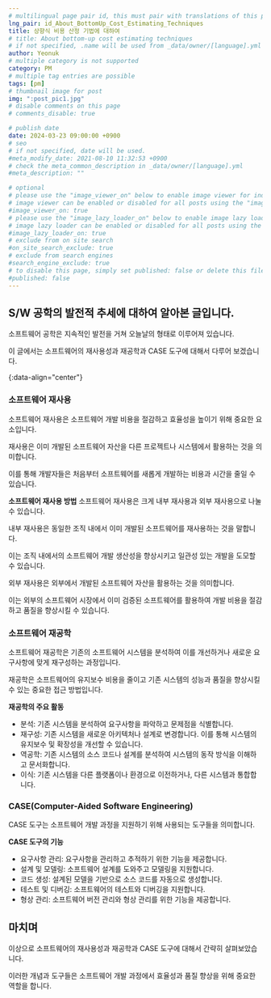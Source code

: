 ```yaml
---
# multilingual page pair id, this must pair with translations of this page. (This name must be unique)
lng_pair: id_About_BottomUp_Cost_Estimating_Techniques
title: 상향식 비용 산정 기법에 대하여
# title: About bottom-up cost estimating techniques
# if not specified, .name will be used from _data/owner/[language].yml
author: Yeonuk
# multiple category is not supported
category: PM
# multiple tag entries are possible
tags: [pm]
# thumbnail image for post
img: ":post_pic1.jpg"
# disable comments on this page
# comments_disable: true

# publish date
date: 2024-03-23 09:00:00 +0900
# seo
# if not specified, date will be used.
#meta_modify_date: 2021-08-10 11:32:53 +0900
# check the meta_common_description in _data/owner/[language].yml
#meta_description: ""

# optional
# please use the "image_viewer_on" below to enable image viewer for individual pages or posts (_posts/ or [language]/_posts folders).
# image viewer can be enabled or disabled for all posts using the "image_viewer_posts: true" setting in _data/conf/main.yml.
#image_viewer_on: true
# please use the "image_lazy_loader_on" below to enable image lazy loader for individual pages or posts (_posts/ or [language]/_posts folders).
# image lazy loader can be enabled or disabled for all posts using the "image_lazy_loader_posts: true" setting in _data/conf/main.yml.
#image_lazy_loader_on: true
# exclude from on site search
#on_site_search_exclude: true
# exclude from search engines
#search_engine_exclude: true
# to disable this page, simply set published: false or delete this file
#published: false
---
```


<!-- outline-start -->

## S/W 공학의 발전적 추세에 대하여 알아본 글입니다.

소프트웨어 공학은 지속적인 발전을 거쳐 오늘날의 형태로 이루어져 있습니다.

이 글에서는 소프트웨어의 재사용성과 재공학과 CASE 도구에 대해서 다루어 보겠습니다.

{:data-align="center"}

<!-- outline-end -->

### 소프트웨어 재사용

소프트웨어 재사용은 소프트웨어 개발 비용을 절감하고 효율성을 높이기 위해 중요한 요소입니다.

재사용은 이미 개발된 소프트웨어 자산을 다른 프로젝트나 시스템에서 활용하는 것을 의미합니다.

이를 통해 개발자들은 처음부터 소프트웨어를 새롭게 개발하는 비용과 시간을 줄일 수 있습니다.

**소프트웨어 재사용 방법**
소프트웨어 재사용은 크게 내부 재사용과 외부 재사용으로 나눌 수 있습니다.

내부 재사용은 동일한 조직 내에서 이미 개발된 소프트웨어를 재사용하는 것을 말합니다.

이는 조직 내에서의 소프트웨어 개발 생산성을 향상시키고 일관성 있는 개발을 도모할 수 있습니다.

외부 재사용은 외부에서 개발된 소프트웨어 자산을 활용하는 것을 의미합니다.

이는 외부의 소프트웨어 시장에서 이미 검증된 소프트웨어를 활용하여 개발 비용을 절감하고 품질을 향상시킬 수 있습니다.

### 소프트웨어 재공학

소프트웨어 재공학은 기존의 소프트웨어 시스템을 분석하여 이를 개선하거나 새로운 요구사항에 맞게 재구성하는 과정입니다.

재공학은 소프트웨어의 유지보수 비용을 줄이고 기존 시스템의 성능과 품질을 향상시킬 수 있는 중요한 접근 방법입니다.

**재공학의 주요 활동**

- 분석: 기존 시스템을 분석하여 요구사항을 파악하고 문제점을 식별합니다.
- 재구성: 기존 시스템을 새로운 아키텍처나 설계로 변경합니다. 이를 통해 시스템의 유지보수 및 확장성을 개선할 수 있습니다.
- 역공학: 기존 시스템의 소스 코드나 설계를 분석하여 시스템의 동작 방식을 이해하고 문서화합니다.
- 이식: 기존 시스템을 다른 플랫폼이나 환경으로 이전하거나, 다른 시스템과 통합합니다.

### CASE(Computer-Aided Software Engineering)

CASE 도구는 소프트웨어 개발 과정을 지원하기 위해 사용되는 도구들을 의미합니다.

**CASE 도구의 기능**

- 요구사항 관리: 요구사항을 관리하고 추적하기 위한 기능을 제공합니다.
- 설계 및 모델링: 소프트웨어 설계를 도와주고 모델링을 지원합니다.
- 코드 생성: 설계된 모델을 기반으로 소스 코드를 자동으로 생성합니다.
- 테스트 및 디버깅: 소프트웨어의 테스트와 디버깅을 지원합니다.
- 형상 관리: 소프트웨어 버전 관리와 형상 관리를 위한 기능을 제공합니다.

## 마치며

이상으로 소프트웨어의 재사용성과 재공학과 CASE 도구에 대해서 간략히 살펴보았습니다.

이러한 개념과 도구들은 소프트웨어 개발 과정에서 효율성과 품질 향상을 위해 중요한 역할을 합니다.
